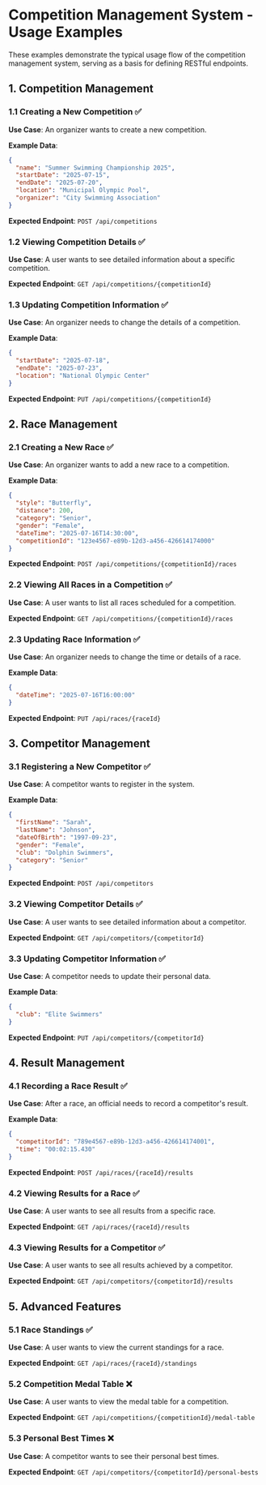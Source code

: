 # Competition Management System - Usage Examples

These examples demonstrate the typical usage flow of the competition management system, serving as a basis for defining RESTful endpoints.

## 1. Competition Management

### 1.1 Creating a New Competition ✅

**Use Case**: An organizer wants to create a new competition.

**Example Data**:

```json
{
  "name": "Summer Swimming Championship 2025",
  "startDate": "2025-07-15",
  "endDate": "2025-07-20",
  "location": "Municipal Olympic Pool",
  "organizer": "City Swimming Association"
}
```

**Expected Endpoint**: `POST /api/competitions`

### 1.2 Viewing Competition Details ✅

**Use Case**: A user wants to see detailed information about a specific competition.

**Expected Endpoint**: `GET /api/competitions/{competitionId}`

### 1.3 Updating Competition Information ✅

**Use Case**: An organizer needs to change the details of a competition.

**Example Data**:

```json
{
  "startDate": "2025-07-18",
  "endDate": "2025-07-23",
  "location": "National Olympic Center"
}
```

**Expected Endpoint**: `PUT /api/competitions/{competitionId}`

## 2. Race Management

### 2.1 Creating a New Race ✅

**Use Case**: An organizer wants to add a new race to a competition.

**Example Data**:

```json
{
  "style": "Butterfly",
  "distance": 200,
  "category": "Senior",
  "gender": "Female",
  "dateTime": "2025-07-16T14:30:00",
  "competitionId": "123e4567-e89b-12d3-a456-426614174000"
}
```

**Expected Endpoint**: `POST /api/competitions/{competitionId}/races`

### 2.2 Viewing All Races in a Competition ✅

**Use Case**: A user wants to list all races scheduled for a competition.

**Expected Endpoint**: `GET /api/competitions/{competitionId}/races`

### 2.3 Updating Race Information ✅

**Use Case**: An organizer needs to change the time or details of a race.

**Example Data**:

```json
{
  "dateTime": "2025-07-16T16:00:00"
}
```

**Expected Endpoint**: `PUT /api/races/{raceId}`

## 3. Competitor Management

### 3.1 Registering a New Competitor ✅

**Use Case**: A competitor wants to register in the system.

**Example Data**:

```json
{
  "firstName": "Sarah",
  "lastName": "Johnson",
  "dateOfBirth": "1997-09-23",
  "gender": "Female",
  "club": "Dolphin Swimmers",
  "category": "Senior"
}
```

**Expected Endpoint**: `POST /api/competitors`

### 3.2 Viewing Competitor Details ✅

**Use Case**: A user wants to see detailed information about a competitor.

**Expected Endpoint**: `GET /api/competitors/{competitorId}`

### 3.3 Updating Competitor Information ✅

**Use Case**: A competitor needs to update their personal data.

**Example Data**:

```json
{
  "club": "Elite Swimmers"
}
```

**Expected Endpoint**: `PUT /api/competitors/{competitorId}`

## 4. Result Management

### 4.1 Recording a Race Result ✅

**Use Case**: After a race, an official needs to record a competitor's result.

**Example Data**:

```json
{
  "competitorId": "789e4567-e89b-12d3-a456-426614174001",
  "time": "00:02:15.430"
}
```

**Expected Endpoint**: `POST /api/races/{raceId}/results`

### 4.2 Viewing Results for a Race ✅

**Use Case**: A user wants to see all results from a specific race.

**Expected Endpoint**: `GET /api/races/{raceId}/results`

### 4.3 Viewing Results for a Competitor ✅

**Use Case**: A user wants to see all results achieved by a competitor.

**Expected Endpoint**: `GET /api/competitors/{competitorId}/results`

## 5. Advanced Features

### 5.1 Race Standings ✅

**Use Case**: A user wants to view the current standings for a race.

**Expected Endpoint**: `GET /api/races/{raceId}/standings`

### 5.2 Competition Medal Table ❌

**Use Case**: A user wants to view the medal table for a competition.

**Expected Endpoint**: `GET /api/competitions/{competitionId}/medal-table`

### 5.3 Personal Best Times ❌

**Use Case**: A competitor wants to see their personal best times.

**Expected Endpoint**: `GET /api/competitors/{competitorId}/personal-bests`

